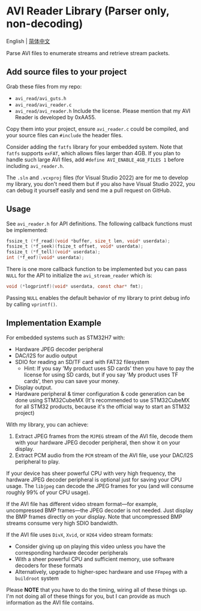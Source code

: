 # AVI Reader Library (Parser only, non-decoding)

English | [简体中文](Readme-CN.md)

Parse AVI files to enumerate streams and retrieve stream packets.

## Add source files to your project

Grab these files from my repo:
* `avi_read/avi_guts.h`
* `avi_read/avi_reader.c`
* `avi_read/avi_reader.h`
Include the license. Please mention that my AVI Reader is developed by 0xAA55.

Copy them into your project, ensure `avi_reader.c` could be compiled, and your source files can `#include` the header files.

Consider adding the `fatfs` library for your embedded system. Note that `fatfs` supports `exFAT`, which allows files larger than 4GB. If you plan to handle such large AVI files, add `#define AVI_ENABLE_4GB_FILES 1` before including `avi_reader.h`.

The `.sln` and `.vcxproj` files (for Visual Studio 2022) are for me to develop my library, you don't need them but if you also have Visual Studio 2022, you can debug it yourself easily and send me a pull request on GitHub.

## Usage

See `avi_reader.h` for API definitions. The following callback functions must be implemented:
```c
fssize_t (*f_read)(void *buffer, size_t len, void* userdata);
fssize_t (*f_seek)(fsize_t offset, void* userdata);
fssize_t (*f_tell)(void* userdata);
int (*f_eof)(void* userdata);
```
There is one more callback function to be implemented but you can pass `NULL` for the API to initialize the `avi_stream_reader` which is:
```c
void (*logprintf)(void* userdata, const char* fmt);
```
Passing `NULL` enables the default behavior of my library to print debug info by calling `vprintf()`.

## Implementation Example
For embedded systems such as STM32H7 with:
- Hardware JPEG decoder peripheral
- DAC/I2S for audio output
- SDIO for reading an SD/TF card with FAT32 filesystem
  - Hint: If you say 'My product uses SD cards' then you have to pay the license for using SD cards, but if you say 'My product uses TF cards', then you can save your money.
- Display output.
- Hardware peripheral & timer configuration & code generation can be done using STM32CubeMX (It's recommended to use STM32CubeMX for all STM32 products, because it's the official way to start an STM32 project)

With my library, you can achieve:
1. Extract JPEG frames from the `MJPEG` stream of the AVI file, decode them with your hardware JPEG decoder peripheral, then show it on your display.
2. Extract PCM audio from the `PCM` stream of the AVI file, use your DAC/I2S peripheral to play.

If your device has sheer powerful CPU with very high frequency, the hardware JPEG decoder peripheral is optional just for saving your CPU usage. The `libjpeg` can decode the JPEG frames for you (and will consume roughly 99% of your CPU usage).

If the AVI file has different video stream format—for example, uncompressed BMP frames—the JPEG decoder is not needed. Just display the BMP frames directly on your display. Note that uncompressed BMP streams consume very high SDIO bandwidth.

If the AVI file uses `DivX`, `Xvid`, or `H264` video stream formats:
* Consider giving up on playing this video unless you have the corresponding hardware decoder peripherals
* With a sheer powerful CPU and sufficient memory, use software decoders for these formats
* Alternatively, upgrade to higher-spec hardware and use `FFmpeg` with a `buildroot` system

Please **NOTE** that you have to do the timing, wiring all of these things up. I'm not doing all of these things for you, but I can provide as much information as the AVI file contains.
